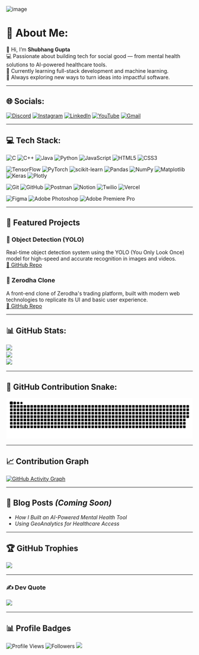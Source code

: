 ![image](https://github.com/Its-Endless/Its-Endless/assets/131682676/c42e2042-bf29-4e21-a614-3970e6f8381c)


# 💫 About Me:
👋 Hi, I’m **Shubhang Gupta**  
💻 Passionate about building tech for social good — from mental health solutions to AI-powered healthcare tools.  
🌱 Currently learning full-stack development and machine learning.  
🚀 Always exploring new ways to turn ideas into impactful software.

---

## 🌐 Socials:
[![Discord](https://img.shields.io/badge/Discord-%237289DA.svg?logo=discord&logoColor=white)](https://discord.gg/XXvRCfyt)  [![Instagram](https://img.shields.io/badge/Instagram-%23E4405F.svg?logo=Instagram&logoColor=white)](https://www.instagram.com/shubhang2004/)  [![LinkedIn](https://img.shields.io/badge/LinkedIn-%230077B5.svg?logo=linkedin&logoColor=white)](https://www.linkedin.com/in/shubhanggupta07/)  [![YouTube](https://img.shields.io/badge/YouTube-%23FF0000.svg?logo=YouTube&logoColor=white)](https://www.youtube.com/@shubhgupta2402)  [![Gmail](https://img.shields.io/badge/Email-D14836?logo=gmail&logoColor=white)](mailto:shubhgupta916@gmail.com)  

---

## 💻 Tech Stack:
![C](https://img.shields.io/badge/c-%2300599C.svg?style=for-the-badge&logo=c&logoColor=white)
![C++](https://img.shields.io/badge/c++-%2300599C.svg?style=for-the-badge&logo=c%2B%2B&logoColor=white)
![Java](https://img.shields.io/badge/java-%23ED8B00.svg?style=for-the-badge&logo=openjdk&logoColor=white)
![Python](https://img.shields.io/badge/python-3670A0?style=for-the-badge&logo=python&logoColor=ffdd54)
![JavaScript](https://img.shields.io/badge/javascript-%23323330.svg?style=for-the-badge&logo=javascript&logoColor=%23F7DF1E)
![HTML5](https://img.shields.io/badge/html5-%23E34F26.svg?style=for-the-badge&logo=html5&logoColor=white)
![CSS3](https://img.shields.io/badge/css3-%231572B6.svg?style=for-the-badge&logo=css3&logoColor=white)

![TensorFlow](https://img.shields.io/badge/TensorFlow-%23FF6F00.svg?style=for-the-badge&logo=TensorFlow&logoColor=white)
![PyTorch](https://img.shields.io/badge/PyTorch-%23EE4C2C.svg?style=for-the-badge&logo=PyTorch&logoColor=white)
![scikit-learn](https://img.shields.io/badge/scikit--learn-%23F7931E.svg?style=for-the-badge&logo=scikit-learn&logoColor=white)
![Pandas](https://img.shields.io/badge/pandas-%23150458.svg?style=for-the-badge&logo=pandas&logoColor=white)
![NumPy](https://img.shields.io/badge/numpy-%23013243.svg?style=for-the-badge&logo=numpy&logoColor=white)
![Matplotlib](https://img.shields.io/badge/Matplotlib-%23ffffff.svg?style=for-the-badge&logo=Matplotlib&logoColor=black)
![Keras](https://img.shields.io/badge/Keras-%23D00000.svg?style=for-the-badge&logo=Keras&logoColor=white)
![Plotly](https://img.shields.io/badge/Plotly-%233F4F75.svg?style=for-the-badge&logo=plotly&logoColor=white)

![Git](https://img.shields.io/badge/git-%23F05033.svg?style=for-the-badge&logo=git&logoColor=white)
![GitHub](https://img.shields.io/badge/github-%23121011.svg?style=for-the-badge&logo=github&logoColor=white)
![Postman](https://img.shields.io/badge/Postman-FF6C37?style=for-the-badge&logo=postman&logoColor=white)
![Notion](https://img.shields.io/badge/Notion-%23000000.svg?style=for-the-badge&logo=notion&logoColor=white)
![Twilio](https://img.shields.io/badge/Twilio-F22F46?style=for-the-badge&logo=Twilio&logoColor=white)
![Vercel](https://img.shields.io/badge/vercel-%23000000.svg?style=for-the-badge&logo=vercel&logoColor=white)

![Figma](https://img.shields.io/badge/figma-%23F24E1E.svg?style=for-the-badge&logo=figma&logoColor=white)
![Adobe Photoshop](https://img.shields.io/badge/adobe%20photoshop-%2331A8FF.svg?style=for-the-badge&logo=adobe%20photoshop&logoColor=white)
![Adobe Premiere Pro](https://img.shields.io/badge/Adobe%20Premiere%20Pro-9999FF.svg?style=for-the-badge&logo=Adobe%20Premiere%20Pro&logoColor=white)

---

## 🚀 Featured Projects

### 🧠 Object Detection (YOLO)
Real-time object detection system using the YOLO (You Only Look Once) model for high-speed and accurate recognition in images and videos.  
[🔗 GitHub Repo](https://github.com/Its-Endless/object_detection_YOLO)

### 🏦 Zerodha Clone
A front-end clone of Zerodha's trading platform, built with modern web technologies to replicate its UI and basic user experience.  
[🔗 GitHub Repo](https://github.com/Its-Endless/zerodha_AD)

---

## 📊 GitHub Stats:
![](https://github-readme-stats.vercel.app/api?username=Its-Endless&theme=dark&hide_border=false&include_all_commits=true&count_private=true)  
![](https://nirzak-streak-stats.vercel.app/?user=Its-Endless&theme=dark&hide_border=false)  
![](https://github-readme-stats.vercel.app/api/top-langs/?username=Its-Endless&theme=dark&hide_border=false&layout=compact)

---

## 🐍 GitHub Contribution Snake:
<picture>
  <source media="(prefers-color-scheme: dark)" srcset="https://raw.githubusercontent.com/Its-Endless/Its-Endless/output/github-snake-dark.svg" />
  <source media="(prefers-color-scheme: light)" srcset="https://raw.githubusercontent.com/Its-Endless/Its-Endless/output/github-snake.svg" />
  <img alt="github-snake" src="https://raw.githubusercontent.com/Its-Endless/Its-Endless/output/github-snake.svg" />
</picture>

---

## 📈 Contribution Graph
[![GitHub Activity Graph](https://github-readme-activity-graph.cyclic.app/graph?username=Its-Endless&theme=react-dark)](https://github.com/Its-Endless)

---

## 📝 Blog Posts *(Coming Soon)*
- *How I Built an AI-Powered Mental Health Tool*  
- *Using GeoAnalytics for Healthcare Access*

---

## 🏆 GitHub Trophies
![](https://github-profile-trophy.vercel.app/?username=Its-Endless&theme=radical&no-frame=false&no-bg=true&margin-w=4)

---

### ✍️ Dev Quote
![](https://quotes-github-readme.vercel.app/api?type=horizontal&theme=radical)

---

## 📊 Profile Badges
![Profile Views](https://komarev.com/ghpvc/?username=Its-Endless&style=flat-square)
![Followers](https://img.shields.io/github/followers/Its-Endless?label=Follow&style=social)
[![](https://visitcount.itsvg.in/api?id=Its-Endless&icon=0&color=0)](https://visitcount.itsvg.in)
